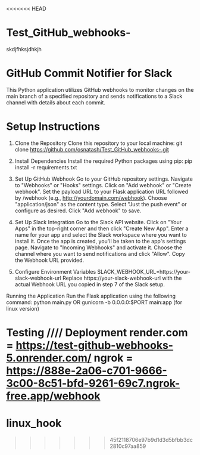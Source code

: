 <<<<<<< HEAD
# Test_GitHub_webhooks-
skdjfhksjdhkjh
# GitHub Commit Notifier for Slack
This Python application utilizes GitHub webhooks to monitor changes on the main branch of a specified repository and sends notifications to a Slack channel with details about each commit.

# Setup Instructions
1. Clone the Repository
Clone this repository to your local machine:
git clone https://github.com/osnatash/Test_GitHub_webhooks-.git

2. Install Dependencies
Install the required Python packages using pip:
pip install -r requirements.txt

3. Set Up GitHub Webhook
Go to your GitHub repository settings.
Navigate to "Webhooks" or "Hooks" settings.
Click on "Add webhook" or "Create webhook".
Set the payload URL to your Flask application URL followed by /webhook (e.g., http://yourdomain.com/webhook).
Choose "application/json" as the content type.
Select "Just the push event" or configure as desired.
Click "Add webhook" to save.

4. Set Up Slack Integration
Go to the Slack API website.
Click on "Your Apps" in the top-right corner and then click "Create New App".
Enter a name for your app and select the Slack workspace where you want to install it.
Once the app is created, you'll be taken to the app's settings page.
Navigate to "Incoming Webhooks" and activate it.
Choose the channel where you want to send notifications and click "Allow".
Copy the Webhook URL provided.

5. Configure Environment Variables
SLACK_WEBHOOK_URL=https://your-slack-webhook-url
Replace https://your-slack-webhook-url with the actual Webhook URL you copied in step 7 of the Slack setup.

Running the Application
Run the Flask application using the following command:
python main.py
OR
gunicorn -b 0.0.0.0:$PORT main:app
(for linux version)

Testing
////
Deployment
render.com = https://test-github-webhooks-5.onrender.com/
ngrok = https://888e-2a06-c701-9666-3c00-8c51-bfd-9261-69c7.ngrok-free.app/webhook
=======
# linux_hook
>>>>>>> 45f2118706e97b9d1d3d5bfbb3dc2810c97aa859
